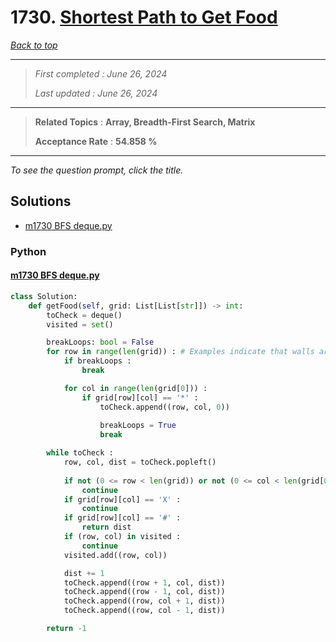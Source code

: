 # 1730. [Shortest Path to Get Food](<https://leetcode.com/problems/shortest-path-to-get-food>)

*[Back to top](<../README.md>)*

------

> *First completed : June 26, 2024*
>
> *Last updated : June 26, 2024*


------

> **Related Topics** : **Array, Breadth-First Search, Matrix**
>
> **Acceptance Rate** : **54.858 %**


------

*To see the question prompt, click the title.*

## Solutions

- [m1730 BFS deque.py](<../my-submissions/m1730 BFS deque.py>)
### Python
#### [m1730 BFS deque.py](<../my-submissions/m1730 BFS deque.py>)
```Python
class Solution:
    def getFood(self, grid: List[List[str]]) -> int:
        toCheck = deque()
        visited = set()

        breakLoops: bool = False
        for row in range(len(grid)) : # Examples indicate that walls are present
            if breakLoops :
                break

            for col in range(len(grid[0])) :
                if grid[row][col] == '*' :
                    toCheck.append((row, col, 0))
                    
                    breakLoops = True
                    break

        while toCheck :
            row, col, dist = toCheck.popleft()
            
            if not (0 <= row < len(grid)) or not (0 <= col < len(grid[0])) :
                continue
            if grid[row][col] == 'X' :
                continue
            if grid[row][col] == '#' :
                return dist
            if (row, col) in visited :
                continue
            visited.add((row, col))

            dist += 1
            toCheck.append((row + 1, col, dist))
            toCheck.append((row - 1, col, dist))
            toCheck.append((row, col + 1, dist))
            toCheck.append((row, col - 1, dist))

        return -1
```

